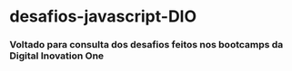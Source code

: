 # desafios-javascript-DIO
### Voltado para consulta dos desafios feitos nos bootcamps da Digital Inovation One
